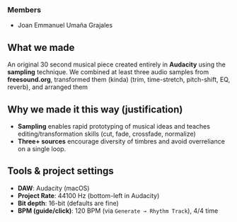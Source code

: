 ### Members
- Joan Emmanuel Umaña Grajales

## What we made
An original 30 second musical piece created entirely in **Audacity** using the **sampling** technique. We combined at least three audio samples from **freesound.org**, transformed them (kinda) (trim, time-stretch, pitch-shift, EQ, reverb), and arranged them
## Why we made it this way (justification)
- **Sampling** enables rapid prototyping of musical ideas and teaches editing/transformation skills (cut, fade, crossfade, normalize)
- **Three+ sources** encourage diversity of timbres and avoid overreliance on a single loop.


## Tools & project settings
- **DAW**: Audacity (macOS)
- **Project Rate**: 44100 Hz (bottom-left in Audacity)
- **Bit depth**: 16-bit (defaults are fine)
- **BPM (guide/click)**: 120 BPM (via `Generate → Rhythm Track`), 4/4 time

